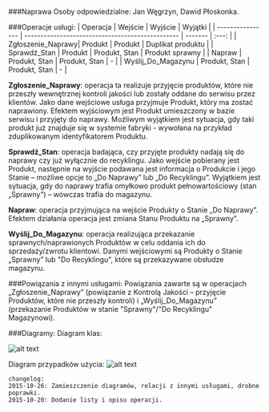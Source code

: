 ###Naprawa
Osoby odpowiedzialne: Jan Węgrzyn, Dawid Płoskonka.

###Operacje usługi:
| Operacja           | Wejście                                          | Wyjście   | Wyjątki |
| ---------------- | ------------------------------------------------ | -------   | :---: |
| Zgłoszenie_Naprawy| Produkt | Produkt     |  Duplikat produktu     |
| Sprawdź_Stan | Produkt | Produkt, Stan    | Produkt sprawny |
| Napraw  | Produkt, Stan | Produkt, Stan    | -      |
| Wyślij_Do_Magazynu  | Produkt, Stan | Produkt, Stan    | -      |


**Zgłoszenie_Naprawy**: operacja ta realizuje przyjęcie produktów, które nie przeszły wewnętrznej kontroli jakości lub zostały oddane do serwisu przez klientów. Jako dane wejściowe usługa przyjmuje Produkt, który ma zostać naprawiony. Efektem wyjściowym jest Produkt umieszczony w bazie serwisu i przyjęty do naprawy. Możliwym wyjątkiem jest sytuacja, gdy taki produkt już znajduje się w systemie fabryki - wywołana na przykład zduplikowanym identyfikatorem Produktu.

**Sprawdź_Stan**: operacja badająca, czy przyjęte produkty nadają się do naprawy czy już wyłącznie do recyklingu. Jako wejście pobierany jest Produkt, następnie na wyjście podawana jest informacja o Produkcie i jego Stanie – możliwe opcje to „Do Naprawy” lub „Do Recyklingu”. Wyjątkiem jest sytuacja, gdy do naprawy trafia omyłkowo produkt pełnowartościowy (stan „Sprawny”) – wówczas trafia do magazynu.

**Napraw**: operacja przyjmująca na wejście Produkty o Stanie „Do Naprawy”. Efektem działania operacja jest zmiana Stanu Produktu na „Sprawny”.

**Wyślij_Do_Magazynu**: operacja realizująca przekazanie sprawnych/naprawionych Produktów w celu oddania ich do sprzedaży/zwrotu klientowi. Danymi wejściowymi są Produkty o Stanie „Sprawny” lub "Do Recyklingu", które są przekazywane obsłudze magazynu.


###Powiązania z innymi usługami:
Powiązania zawarte są w operacjach „Zgłoszenie_Naprawy” (powiązanie z Kontrolą Jakości – przyjęcie Produktów, które nie przeszły kontroli) i „Wyślij_Do_Magazynu” (przekazanie Produktów w stanie "Sprawny"/"Do Recyklingu" Magazynowi).


###Diagramy:
Diagram klas:

![alt text](http://funkyimg.com/i/23Qy3.png "Diagram klas usługi Naprawa")

Diagram przypadków użycia:
![alt text](http://funkyimg.com/i/23Qy4.png "Diagram przypadków użycia")


```
changelog:
2015-10-26: Zamieszczenie diagramów, relacji z innymi usługami, drobne poprawki.
2015-10-20: Dodanie listy i opisu operacji.
```
